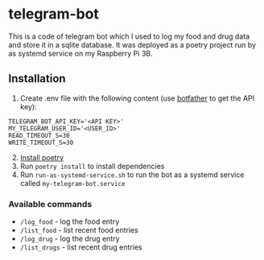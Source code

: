 # telegram-bot

This is a code of telegram bot which I used to log my food and drug data and store it in a sqlite database. It was deployed as a poetry project run by as systemd service on my Raspberry Pi 3B.

## Installation

1) Create .env file with the following content (use [botfather](https://telegram.me/BotFather) to get the API key):
```
TELEGRAM_BOT_API_KEY='<API KEY>'
MY_TELEGRAM_USER_ID='<USER_ID>'
READ_TIMEOUT_S=30
WRITE_TIMEOUT_S=30
```
2) [Install poetry](https://python-poetry.org/docs/)
3) Run `poetry install` to install dependencies
4) Run `run-as-systemd-service.sh` to run the bot as a systemd service called `my-telegram-bot.service`

### Available commands

 - `/log_food` - log the food entry
 - `/list_food` - list recent food entries
 - `/log_drug` - log the drug entry
 - `/list_drugs` - list recent drug entries